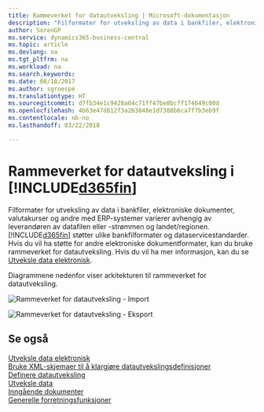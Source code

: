 ```yaml
---
title: Rammeverket for datautveksling | Microsoft-dokumentasjon
description: "Filformater for utveksling av data i bankfiler, elektroniske dokumenter, valutakurser og andre med ERP-systemer varierer avhengig av leverandøren av datafilen eller -strømmen og landet/regionen."
author: SorenGP
ms.service: dynamics365-business-central
ms.topic: article
ms.devlang: na
ms.tgt_pltfrm: na
ms.workload: na
ms.search.keywords: 
ms.date: 08/18/2017
ms.author: sgroespe
ms.translationtype: HT
ms.sourcegitcommit: d7fb34e1c9428a64c71ff47be8bcff174649c00d
ms.openlocfilehash: 4b63e47d812f3a263848e1d7388b6ca7f7b3eb9f
ms.contentlocale: nb-no
ms.lasthandoff: 03/22/2018

---
```

# <a name="about-the-data-exchange-framework-in-included365finincludesd365finmdmd"></a>Rammeverket for datautveksling i [!INCLUDE[d365fin](includes/d365fin_md.md)]
Filformater for utveksling av data i bankfiler, elektroniske dokumenter, valutakurser og andre med ERP-systemer varierer avhengig av leverandøren av datafilen eller -strømmen og landet/regionen. [!INCLUDE[d365fin](includes/d365fin_md.md)] støtter ulike bankfilformater og dataservicestandarder. Hvis du vil ha støtte for andre elektroniske dokumentformater, kan du bruke rammeverket for datautveksling. Hvis du vil ha mer informasjon, kan du se [Utveksle data elektronisk](across-data-exchange.md).    

 Diagrammene nedenfor viser arkitekturen til rammeverket for datautveksling.  

 ![Rammeverket for datautveksling - Import](media/across-data-exchange/dataexchangeframework_import.png)  

 ![Rammeverket for datautveksling - Eksport](media/across-data-exchange/dataexchangeframework_export.png)  

## <a name="see-also"></a>Se også  
[Utveksle data elektronisk](across-data-exchange.md)  
[Bruke XML-skjemaer til å klargjøre datautvekslingsdefinisjoner](across-how-to-use-xml-schemas-to-prepare-data-exchange-definitions.md)  
[Definere datautveksling](across-set-up-data-exchange.md)  
[Utveksle data](across-exchange-data.md)  
[Inngående dokumenter](across-income-documents.md)  
[Generelle forretningsfunksjoner](ui-across-business-areas.md)  


